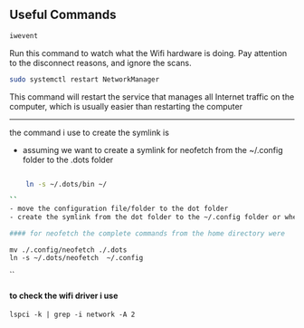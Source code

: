 ## Useful Commands

```sh
iwevent
```
Run this command to watch what the Wifi hardware is doing. Pay attention to the disconnect reasons, and ignore the scans.

```sh
sudo systemctl restart NetworkManager
```

This command will restart the service that manages all Internet traffic on the computer, which is usually easier than restarting the computer

-------------------------------------------------------------------------------------------------------------------------------------------------------

the command i use to create the symlink is
- assuming we want to create a symlink for neofetch from the ~/.config folder to the .dots folder
``` bash

    ln -s ~/.dots/bin ~/

``
- move the configuration file/folder to the dot folder
- create the symlink from the dot folder to the ~/.config folder or where it is meant to be

#### for neofetch the complete commands from the home directory were 

```
    mv ./.config/neofetch ./.dots 
    ln -s ~/.dots/neofetch  ~/.config
``

#### to check the wifi driver i use
```
lspci -k | grep -i network -A 2
```
